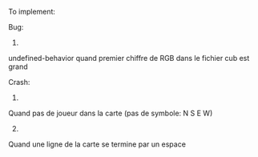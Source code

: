 To implement:


Bug:

1)  
undefined-behavior quand premier chiffre de RGB dans le fichier cub est grand

Crash:

1)  
Quand pas de joueur dans la carte (pas de symbole: N S E W)

2)  
Quand une ligne de la carte se termine par un espace